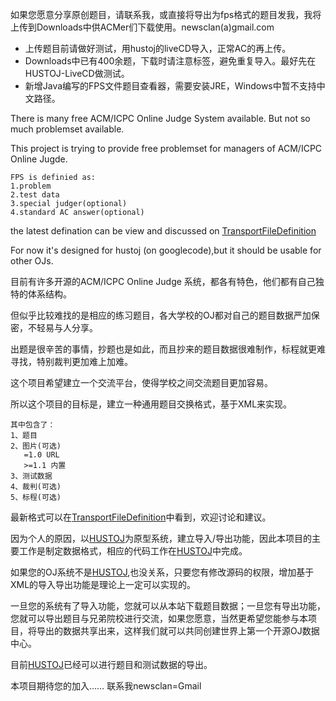 如果您愿意分享原创题目，请联系我，或直接将导出为fps格式的题目发我，我将上传到Downloads中供ACMer们下载使用。newsclan(a)gmail.com

  * 上传题目前请做好测试，用hustoj的liveCD导入，正常AC的再上传。
  * Downloads中已有400余题，下载时请注意标签，避免重复导入。最好先在HUSTOJ-LiveCD做测试。
  * 新增Java编写的FPS文件题目查看器，需要安装JRE，Windows中暂不支持中文路径。

There is many free ACM/ICPC Online Judge System available.
But not so much problemset available.

This project is trying to provide free problemset for managers of ACM/ICPC Online Jugde.
```
FPS is definied as:
1.problem
2.test data
3.special judger(optional)
4.standard AC answer(optional)
```
the latest defination can be view and discussed on [TransportFileDefinition](TransportFileDefinition.md)

For now it's designed for hustoj (on googlecode),but it should be usable for other OJs.

目前有许多开源的ACM/ICPC Online Judge 系统，都各有特色，他们都有自己独特的体系结构。

但似乎比较难找的是相应的练习题目，各大学校的OJ都对自己的题目数据严加保密，不轻易与人分享。

出题是很辛苦的事情，抄题也是如此，而且抄来的题目数据很难制作，标程就更难寻找，特别裁判更加难上加难。

这个项目希望建立一个交流平台，使得学校之间交流题目更加容易。

所以这个项目的目标是，建立一种通用题目交换格式，基于XML来实现。
```
其中包含了：
1、题目
2、图片(可选)
   =1.0 URL
   >=1.1 内置
3、测试数据
4、裁判(可选)
5、标程(可选)
```

最新格式可以在[TransportFileDefinition](TransportFileDefinition.md)中看到，欢迎讨论和建议。

因为个人的原因，以[HUSTOJ](HUSTOJ.md)为原型系统，建立导入/导出功能，因此本项目的主要工作是制定数据格式，相应的代码工作在[HUSTOJ](HUSTOJ.md)中完成。

如果您的OJ系统不是[HUSTOJ](HUSTOJ.md),也没关系，只要您有修改源码的权限，增加基于XML的导入导出功能是理论上一定可以实现的。

一旦您的系统有了导入功能，您就可以从本站下载题目数据；一旦您有导出功能，您就可以导出题目与兄弟院校进行交流，如果您愿意，当然更希望您能参与本项目，将导出的数据共享出来，这样我们就可以共同创建世界上第一个开源OJ数据中心。

目前[HUSTOJ](HUSTOJ.md)已经可以进行题目和测试数据的导出。

本项目期待您的加入…… 联系我newsclan=Gmail
